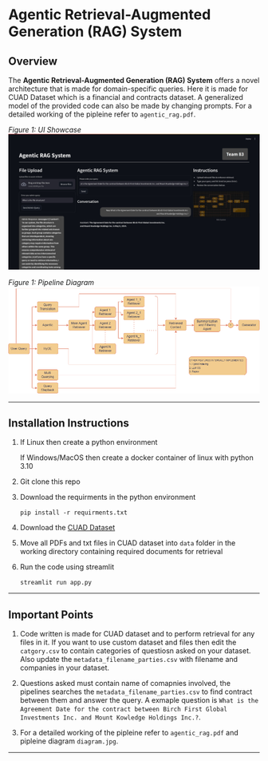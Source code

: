 # Agentic Retrieval-Augmented Generation (RAG) System

## Overview
The **Agentic Retrieval-Augmented Generation (RAG) System** offers a novel architecture that is made for domain-specific queries. Here it is made for CUAD Dataset which is a financial and contracts dataset. A generalized model of the provided code can also be made by changing prompts. For a detailed working of the pipleine refer to `agentic_rag.pdf`.

*Figure 1: UI Showcase*
![UI Showcase](ui.jpg)


*Figure 1: Pipeline Diagram*
![Pipeline Diagram](diagram.jpg)

---

## Installation Instructions

1. If Linux then create a python environment

   If Windows/MacOS then create a docker container of linux with python 3.10

2. Git clone this repo
3. Download the requirments in the python environment
   ```
   pip install -r requirments.txt
   ```
5. Download the [CUAD Dataset](https://www.atticusprojectai.org/cuad)
6. Move all PDFs and txt files in CUAD dataset into `data` folder in the working directory containing required documents for retrieval
7. Run the code using streamlit
   ```
   streamlit run app.py
   ```

---

##  Important Points

1. Code written is made for CUAD dataset and to perform retrieval for any files in it. If you want to use custom dataset and files then edit the `catgory.csv` to contain categories of questiosn 
   asked on your dataset. Also update the `metadata_filename_parties.csv` with filename and companies in your dataset.

2. Questions asked must contain name of comapnies involved, the pipelines searches the `metadata_filename_parties.csv` to find contract between them and answer the query. A exmaple question is
   `What is the Agreement Date for the contract between Birch First Global Investments Inc. and Mount Kowledge Holdings Inc.?`. 
  
3. For a detailed working of the pipleine refer to `agentic_rag.pdf` and pipleine diagram `diagram.jpg`.


---


<!-- ---

## Key Features

### 1. **Dual-Architecture Design**
- **Domain-Specific Architecture**: 
  - Optimized for structured datasets with interdependent categories.
  - Uses parallel subagents to reduce redundancy and retrieval cycles.
- **General Architecture**:
  - Tree-based retrieval for unstructured datasets.
  - Employs topological sorting and depth limits to prevent infinite loops.

### 2. **Dynamic Agent-Based Retrieval**
- Dynamically orchestrates sub-agents to explore datasets efficiently.
- Tailors exploration for diverse query types, ensuring optimal coverage.

### 3. **Enhanced Data Fusion and Summarization**
- Combines retrieved information into concise, token-efficient summaries.
- Balances detail and clarity, avoiding verbosity or incompleteness.

### 4. **Tool-Enhanced Generation**
- Incorporates tools like calculators, web search APIs, and external knowledge sources.
- Enhances accuracy and context for complex queries.

### 5. **Advanced Strategies**
- Includes RAPTOR indexing, multi-query RAG fusion, query decomposition, and stepback techniques.
- Ensures precise and adaptable responses for complex queries.

### 6. **Balanced Flexibility and Efficiency**
- Scales seamlessly across structured and unstructured datasets.
- Maintains a fine balance between efficiency and versatility.

--- -->
